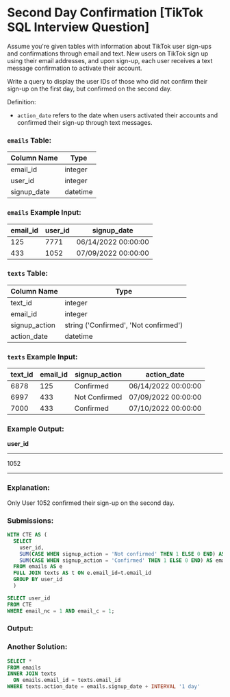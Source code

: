 # Second Day Confirmation [TikTok SQL Interview Question]

Assume you're given tables with information about TikTok user sign-ups and confirmations through email and text. New users on TikTok sign up using their email addresses, and upon sign-up, each user receives a text message confirmation to activate their account.

Write a query to display the user IDs of those who did not confirm their sign-up on the first day, but confirmed on the second day.

Definition:

- `action_date` refers to the date when users activated their accounts and confirmed their sign-up through text messages.

### **`emails` Table:**

| Column Name | Type |
| --- | --- |
| email_id | integer |
| user_id | integer |
| signup_date | datetime |

### **`emails` Example Input:**

| email_id | user_id | signup_date |
| --- | --- | --- |
| 125 | 7771 | 06/14/2022 00:00:00 |
| 433 | 1052 | 07/09/2022 00:00:00 |

### **`texts` Table:**

| Column Name | Type |
| --- | --- |
| text_id | integer |
| email_id | integer |
| signup_action | string ('Confirmed', 'Not confirmed') |
| action_date | datetime |

### **`texts` Example Input:**

| text_id | email_id | signup_action | action_date |
| --- | --- | --- | --- |
| 6878 | 125 | Confirmed | 06/14/2022 00:00:00 |
| 6997 | 433 | Not Confirmed | 07/09/2022 00:00:00 |
| 7000 | 433 | Confirmed | 07/10/2022 00:00:00 |

### **Example Output:**

**user_id**

---

1052

---

### **Explanation:**

Only User 1052 confirmed their sign-up on the second day.

### **Submissions:**

```sql
WITH CTE AS (
  SELECT
    user_id,
    SUM(CASE WHEN signup_action = 'Not confirmed' THEN 1 ELSE 0 END) AS email_nc,
    SUM(CASE WHEN signup_action = 'Confirmed' THEN 1 ELSE 0 END) AS email_c
  FROM emails AS e
  FULL JOIN texts AS t ON e.email_id=t.email_id
  GROUP BY user_id
  )

SELECT user_id
FROM CTE
WHERE email_nc = 1 AND email_c = 1;
```

### **Output:**

### **Another Solution:**

```sql
SELECT *
FROM emails 
INNER JOIN texts
  ON emails.email_id = texts.email_id
WHERE texts.action_date = emails.signup_date + INTERVAL '1 day'
```
